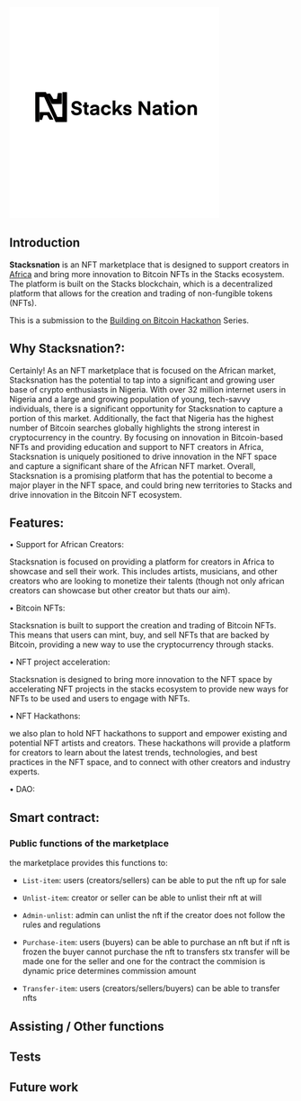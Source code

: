

![marketplace](Untitled_Artwork_3.png)


## Introduction
**Stacksnation** is an NFT marketplace that is designed to support creators in [Africa](https://en.wikipedia.org/wiki/Africa) and bring more innovation to Bitcoin NFTs in the Stacks ecosystem. The platform is built on the Stacks blockchain, which is a decentralized platform that allows for the creation and trading of non-fungible tokens (NFTs).

This is a submission to the [Building on Bitcoin Hackathon](https://building-on-btc-hack.devpost.com/?ref_content=default&ref_feature=challenge&ref_medium=portfolio) Series.

## Why Stacksnation?:

Certainly! As an NFT marketplace that is focused on the African market, Stacksnation has the potential to tap into a significant and growing user base of crypto enthusiasts in Nigeria. With over 32 million internet users in Nigeria and a large and growing population of young, tech-savvy individuals, there is a significant opportunity for Stacksnation to capture a portion of this market. Additionally, the fact that Nigeria has the highest number of Bitcoin searches globally highlights the strong interest in cryptocurrency in the country. By focusing on innovation in Bitcoin-based NFTs and providing education and support to NFT creators in Africa, Stacksnation is uniquely positioned to drive innovation in the NFT space and capture a significant share of the African NFT market. Overall, Stacksnation is a promising platform that has the potential to become a major player in the NFT space, and could bring new territories to Stacks and drive innovation in the Bitcoin NFT ecosystem.

## Features:

 • Support for African Creators:

 Stacksnation is focused on providing a platform for creators in Africa to showcase and sell their work. This includes artists, musicians, and other creators who are looking to monetize their talents (though not only african creators can showcase but other creator but thats our aim).

• Bitcoin NFTs: 

 Stacksnation is built to support the creation and trading of Bitcoin NFTs. This means that users can mint, buy, and sell NFTs that are backed by Bitcoin, providing a new way to use the cryptocurrency through stacks.

• NFT project acceleration:

 Stacksnation is designed to bring more innovation to the NFT space by accelerating NFT projects in the stacks ecosystem to provide new ways for NFTs to be used and users to engage with NFTs.

• NFT Hackathons:

we also plan to hold NFT hackathons to support and empower existing and potential NFT artists and creators. These hackathons will provide a platform for creators to learn about the latest trends, technologies, and best practices in the NFT space, and to connect with other creators and industry experts.

• DAO: 

## Smart contract:

### Public functions of the marketplace
the marketplace provides this functions to:
 
- `List-item`: users (creators/sellers) can be able to put the nft up for sale

- `Unlist-item`: creator or seller can be able to unlist their nft at will

- `Admin-unlist`: admin can unlist the nft if the creator does not follow the rules and regulations

- `Purchase-item`: users (buyers) can be able to purchase an nft but if nft is frozen the buyer cannot purchase the nft
to transfers stx transfer will be made one for the seller and one for the contract
the commision is dynamic price determines commission amount

- `Transfer-item`: users (creators/sellers/buyers) can be able to transfer nfts


## Assisting / Other functions

## Tests


## Future work
